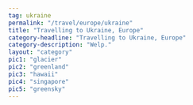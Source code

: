```yaml
---
tag: ukraine
permalink: "/travel/europe/ukraine"
title: "Travelling to Ukraine, Europe"
category-headline: "Travelling to Ukraine, Europe"
category-description: "Welp."
layout: "category"
pic1: "glacier"
pic2: "greenland"
pic3: "hawaii"
pic4: "singapore"
pic5: "greensky"
---
```


